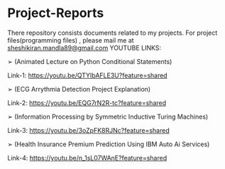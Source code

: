 # Project-Reports
There repository consists documents related to my projects. For project files(programming files) , please mail me at sheshikiran.mandla89@gmail.com
YOUTUBE LINKS:

➢ (Animated Lecture on Python Conditional Statements) 

Link-1: https://youtu.be/QTYIbAFLE3U?feature=shared

➢ (ECG Arrythmia Detection Project Explanation) 

Link-2: https://youtu.be/EQG7rN2R-tc?feature=shared

➢ (Information Processing by Symmetric Inductive Turing Machines) 

Link-3: https://youtu.be/3oZpFK8RJNc?feature=shared

➢ (Health Insurance Premium Prediction Using IBM Auto Ai Services) 

Link-4: https://youtu.be/n_1sL07WAnE?feature=shared
